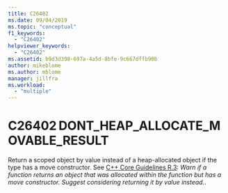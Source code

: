 ```yaml
---
title: C26402
ms.date: 09/04/2019
ms.topic: "conceptual"
f1_keywords:
  - "C26402"
helpviewer_keywords:
  - "C26402"
ms.assetid: b9d3d398-697a-4a5d-8bfe-9c667dffb90b
author: mikeblome
ms.author: mblome
manager: jillfra
ms.workload:
  - "multiple"
---
```

# C26402 DONT_HEAP_ALLOCATE_MOVABLE_RESULT

Return a scoped object by value instead of a heap-allocated object if the type has a move constructor. See [C++ Core Guidelines R.3](https://github.com/isocpp/CppCoreGuidelines/blob/master/CppCoreGuidelines.md#Rr-ptr): *Warn if a function returns an object that was allocated within the function but has a move constructor. Suggest considering returning it by value instead.*.
